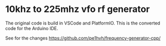10khz to 225mhz vfo rf generator
==================================

The original code is build in  VSCode and PlatformIO.
This is the converted code for the Arduino IDE.

See for the changes https://github.com/pe1hvh/frequency-generator-cpp/
